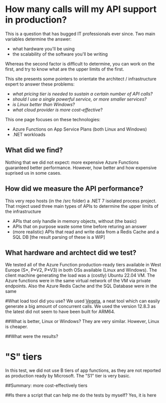 # How many calls will my API support in production?
This is a question that has bugged IT professionals ever since.
Two main variables determine the answer:
- what hardware you'll be using
- the scalability of the software you'll be writing

Whereas the second factor is difficult to determine, you can work on the first, and try to know what are the upper limits of the first.

This site presents some pointers to orientate the architect / infrastructure expert to answer these problems: 
- _what pricing tier is needed to sustain a certain number of API calls?_
- _should I use a single powerful service, or more smaller services?_
- _is Linux better than Windows_?
- _what cloud provider is more cost-effective_?

This one page focuses on these technologies:
- Azure Functions on App Service Plans (both Linux and Windows)
- .NET workloads

## What did we find?
Nothing that we did not expect: more expensive Azure Functions guaranteed better performance. However, how better and how expensive suprised us in some cases.

## How did we measure the API performance?
This very repo hosts (in the /src folder) a .NET 7 isolated process project. 
That rroject used three main types of APIs to determine the upper limits of the infrastructure
- APIs that only handle in memory objects, without (the basic)
- APIs that on purpose waste some time before returing an answer
- (more realistic) APIs that read and write data from a Redis Cache and a SQL DB \[the result parsing of these is a WIP]

## What hardware and archtect did we test?
We tested all of the Azure Function production-ready tiers available in West Europe (S\*, P\*V2, P\*V3) in both OSs available (Linux and Windows).
The client machine generating the load was a (costly) Ubuntu 22.04 VM.
The Azure functions were in the same virtual network of the VM via private endpoints.
Also the Azure Redis Cache and the SQL Database were in the same 

#What load tool did you use?
We used <a href="https://github.com/tsenart/vegeta">Vegeta</a>, a neat tool which can easily generate a big amount of concurrent calls. We used the version 12.8.3 as the latest did not seem to have been built for ARM64.

##What is better, Linux or Windows?
They are very similar. However, Linux is cheaper.

##What were the results?

# "S" tiers
In this test, we did not use B tiers of app functions, as they are not reported as production ready by Microsoft. The "S1" tier is very basic.

##Summary: more cost-effectively tiers

##Is there a script that can help me do the tests by myself?
Yes, it is here 

